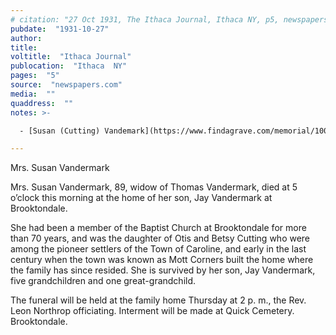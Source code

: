 ```yaml
---
# citation: "27 Oct 1931, The Ithaca Journal, Ithaca NY, p5, newspapers.com."
pubdate:  "1931-10-27"
author: 
title: 
voltitle:  "Ithaca Journal"
publocation:  "Ithaca  NY"
pages:  "5"
source:  "newspapers.com"
media:  ""
quaddress:  ""
notes: >-

  - [Susan (Cutting) Vandemark](https://www.findagrave.com/memorial/100452258/susan-vandemark) (1842 to 27 Oct 1931).

---
```

Mrs. Susan Vandermark 

Mrs. Susan Vandermark, 89, widow of Thomas Vandermark, died at 5 o’clock this morning at the home of her son, Jay Vandermark at Brooktondale. 

She had been a member of the Baptist Church at Brooktondale for more than 70 years, and was the daughter of Otis and Betsy Cutting who were among the pioneer settlers of the Town of Caroline, and early in the last century when the town was known as Mott Corners built the home where the family has since resided. She is survived by her son, Jay Vandermark, five grandchildren and one great-grandchild. 

The funeral will be held at the family home Thursday at 2 p. m., the Rev. Leon Northrop officiating. Interment will be made at Quick Cemetery. Brooktondale. 


